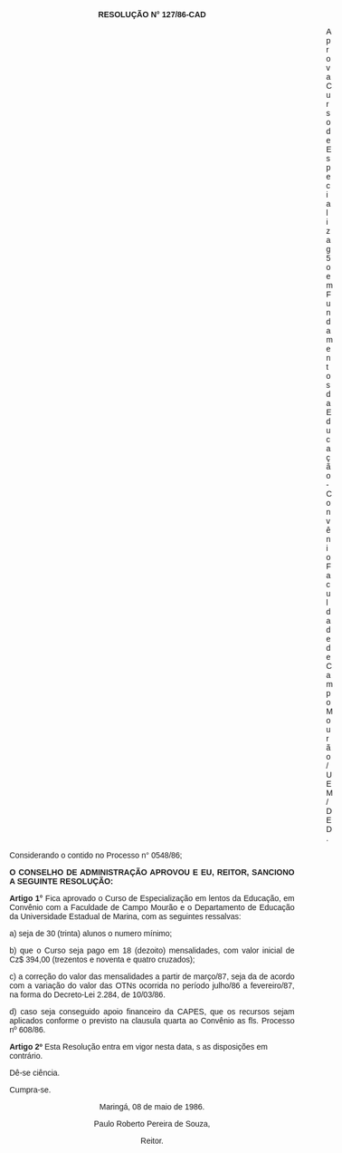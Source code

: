 <BODY>

<B><FONT FACE="Arial"><P ALIGN="CENTER">RESOLU&Ccedil;&Atilde;O N° 127/86-CAD</P>
</B><P ALIGN="CENTER"></P><DIR>
<DIR>
<DIR>
<DIR>
<DIR>
<DIR>
<DIR>
<DIR>
<DIR>
<DIR>
<DIR>
<DIR>
<DIR>
<DIR>

<P ALIGN="JUSTIFY">Aprova Curso de Especializag5o em Fundamentos da Educa&ccedil;&atilde;o -Conv&ecirc;nio Faculdade de Campo Mour&atilde;o /UEM/DED.</P>
<P ALIGN="JUSTIFY"></P></DIR>
</DIR>
</DIR>
</DIR>
</DIR>
</DIR>
</DIR>
</DIR>
</DIR>
</DIR>
</DIR>
</DIR>
</DIR>
</DIR>

<P ALIGN="JUSTIFY">Considerando o contido no Processo n° 0548/86;</P>

<B><P ALIGN="JUSTIFY">O CONSELHO DE ADMINISTRA&Ccedil;&Atilde;O APROVOU E EU, REITOR, SANCIONO A SEGUINTE RESOLU&Ccedil;&Atilde;O:</P>
</B>
<B><P ALIGN="JUSTIFY">Artigo 1°</B>  Fica aprovado o Curso de Especializa&ccedil;&atilde;o em lentos da Educa&ccedil;&atilde;o, em Conv&ecirc;nio com a Faculdade de Campo Mour&atilde;o e o Departamento de Educa&ccedil;&atilde;o da Universidade Estadual de Marina, com as seguintes ressalvas:</P>
<P>a) seja de 30 (trinta) alunos o numero m&iacute;nimo;</P>
<P ALIGN="JUSTIFY">b) que o Curso seja pago em 18 (dezoito) mensalidades, com valor inicial de Cz$ 394,00 (trezentos e noventa e quatro cruzados);</P>
<P ALIGN="JUSTIFY">c) a corre&ccedil;&atilde;o do valor das mensalidades a partir de mar&ccedil;o/87, seja da de acordo com a varia&ccedil;&atilde;o do valor das OTNs ocorrida no per&iacute;odo julho/86 a fevereiro/87, na forma do Decreto-Lei 2.284, de 10/03/86.</P>
<P ALIGN="JUSTIFY">d) caso seja conseguido apoio financeiro da CAPES, que os recursos sejam aplicados conforme o previsto na clausula quarta ao Conv&ecirc;nio as fls. Processo nº 608/86.</P>
<B><P>Artigo 2º</B>  Esta Resolu&ccedil;&atilde;o entra em vigor nesta data, s as disposi&ccedil;&otilde;es em contr&aacute;rio.</P>
<P>D&ecirc;-se ci&ecirc;ncia.</P>
<P>Cumpra-se.</P>
<P ALIGN="CENTER"></P>
<P ALIGN="CENTER">Maring&aacute;, 08 de maio de 1986.</P>
<P ALIGN="CENTER"></P>
<P ALIGN="CENTER">Paulo Roberto Pereira de Souza,</P>
<P ALIGN="CENTER">Reitor.</P></FONT></BODY>
